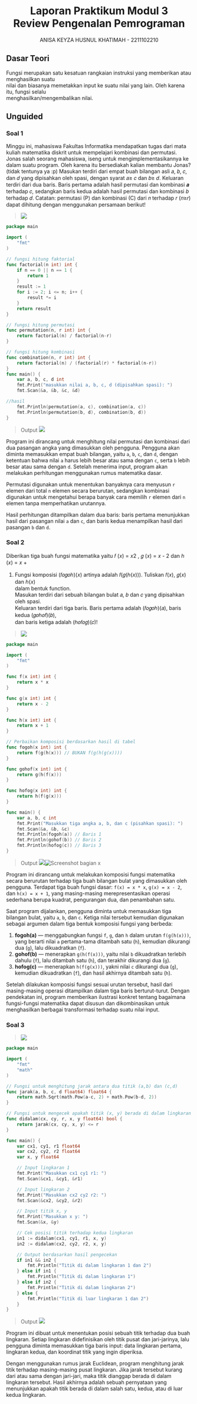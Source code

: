 # <h1 align="center">Laporan Praktikum Modul 3 <br> Review Pengenalan Pemrograman</h1>

<p align="center">ANISA KEYZA HUSNUL KHATIMAH - 2211102210</p>

  

## Dasar Teori

Fungsi merupakan satu kesatuan rangkaian instruksi yang memberikan atau menghasilkan suatu  
nilai dan biasanya memetakkan input ke suatu nilai yang lain. Oleh karena itu, fungsi selalu  
menghasilkan/mengembalikan nilai.

## Unguided


### Soal 1

 Minggu ini, mahasiswa Fakultas Informatika mendapatkan tugas dari mata kuliah matematika diskrit untuk mempelajari kombinasi dan permutasi. Jonas salah seorang mahasiswa, iseng untuk mengimplementasikannya ke dalam suatu program. Oleh karena itu bersediakah kalian membantu Jonas? (tidak tentunya ya :p) Masukan terdiri dari empat buah bilangan asli 𝑎, 𝑏, 𝑐, dan 𝑑 yang dipisahkan oleh spasi, dengan syarat 𝑎≥ 𝑐 dan 𝑏≥ 𝑑. Keluaran terdiri dari dua baris. Baris pertama adalah hasil permutasi dan kombinasi 𝒂 terhadap 𝑐, sedangkan baris kedua adalah hasil permutasi dan kombinasi 𝑏 terhadap 𝑑. Catatan: permutasi (P) dan kombinasi (C) dari 𝑛 terhadap 𝑟 (𝑛≥𝑟) dapat dihitung dengan menggunakan persamaan berikut!

> ![](soal/Soal1.png)

```go
package main

import (
    "fmt"
)

// fungsi hitung faktorial
func factorial(n int) int {
    if n == 0 || n == 1 {
        return 1
    }
    result := 1
    for i := 2; i <= n; i++ {
        result *= i
    }
    return result
}

// fungsi hitung permutasi
func permutation(n, r int) int {
    return factorial(n) / factorial(n-r)
}

// fungsi hitung kombinasi
func combination(n, r int) int {
    return factorial(n) / (factorial(r) * factorial(n-r))
}
func main() {
    var a, b, c, d int
    fmt.Print("masukkan nilai a, b, c, d (dipisahkan spasi): ")
    fmt.Scan(&a, &b, &c, &d)

//hasil
    fmt.Println(permutation(a, c), combination(a, c))
    fmt.Println(permutation(b, d), combination(b, d))
}
```

> Output
> ![](output/Jawaban1.png)

Program ini dirancang untuk menghitung nilai permutasi dan kombinasi dari dua pasangan angka yang dimasukkan oleh pengguna. Pengguna akan diminta memasukkan empat buah bilangan, yaitu `a`, `b`, `c`, dan `d`, dengan ketentuan bahwa nilai `a` harus lebih besar atau sama dengan `c`, serta `b` lebih besar atau sama dengan `d`. Setelah menerima input, program akan melakukan perhitungan menggunakan rumus matematika dasar.

Permutasi digunakan untuk menentukan banyaknya cara menyusun `r` elemen dari total `n` elemen secara berurutan, sedangkan kombinasi digunakan untuk mengetahui berapa banyak cara memilih `r` elemen dari `n` elemen tanpa memperhatikan urutannya.

Hasil perhitungan ditampilkan dalam dua baris: baris pertama menunjukkan hasil dari pasangan nilai `a` dan `c`, dan baris kedua menampilkan hasil dari pasangan `b` dan `d`.
  

### Soal 2

Diberikan tiga buah fungsi matematika yaitu 𝑓 (𝑥) = 𝑥2 , 𝑔 (𝑥) = 𝑥 - 2 dan ℎ (𝑥) = 𝑥 +  
1. Fungsi komposisi (𝑓𝑜𝑔𝑜ℎ)(𝑥) artinya adalah 𝑓(𝑔(ℎ(𝑥))). Tuliskan 𝑓(𝑥), 𝑔(𝑥) dan ℎ(𝑥)  
dalam bentuk function.  
Masukan terdiri dari sebuah bilangan bulat 𝑎, 𝑏 dan 𝑐 yang dipisahkan oleh spasi.  
Keluaran terdiri dari tiga baris. Baris pertama adalah (𝑓𝑜𝑔𝑜ℎ)(𝑎), baris kedua (𝑔𝑜ℎ𝑜𝑓)(𝑏),  
dan baris ketiga adalah (ℎ𝑜𝑓𝑜𝑔)(𝑐)!

> ![](soal/Soal2.png)
```go
package main

import (
    "fmt"
)

func f(x int) int {
    return x * x
}

func g(x int) int {
    return x - 2
}

func h(x int) int {
    return x + 1
}

// Perbaikan komposisi berdasarkan hasil di tabel
func fogoh(x int) int {
    return f(g(h(x))) // BUKAN f(g(h(g(x))))
}

func gohof(x int) int {
    return g(h(f(x)))
}

func hofog(x int) int {
    return h(f(g(x)))
}

func main() {
    var a, b, c int
    fmt.Print("Masukkan tiga angka a, b, dan c (pisahkan spasi): ")
    fmt.Scan(&a, &b, &c)
    fmt.Println(fogoh(a)) // Baris 1
    fmt.Println(gohof(b)) // Baris 2
    fmt.Println(hofog(c)) // Baris 3
}
```


> Output
>  ![](output/Jawaban2.png)![Screenshot bagian x](output/screenshot_soal2A.png)

Program ini dirancang untuk melakukan komposisi fungsi matematika secara berurutan terhadap tiga buah bilangan bulat yang dimasukkan oleh pengguna. Terdapat tiga buah fungsi dasar: `f(x) = x * x`, `g(x) = x - 2`, dan `h(x) = x + 1`, yang masing-masing merepresentasikan operasi sederhana berupa kuadrat, pengurangan dua, dan penambahan satu.

Saat program dijalankan, pengguna diminta untuk memasukkan tiga bilangan bulat, yaitu `a`, `b`, dan `c`. Ketiga nilai tersebut kemudian digunakan sebagai argumen dalam tiga bentuk komposisi fungsi yang berbeda:

1. **fogoh(a)** — menggabungkan fungsi `f`, `g`, dan `h` dalam urutan `f(g(h(x)))`, yang berarti nilai `a` pertama-tama ditambah satu (`h`), kemudian dikurangi dua (`g`), lalu dikuadratkan (`f`).
2. **gohof(b)** — menerapkan `g(h(f(x)))`, yaitu nilai `b` dikuadratkan terlebih dahulu (`f`), lalu ditambah satu (`h`), dan terakhir dikurangi dua (`g`).
3. **hofog(c)** — menerapkan `h(f(g(x)))`, yakni nilai `c` dikurangi dua (`g`), kemudian dikuadratkan (`f`), dan hasil akhirnya ditambah satu (`h`).

Setelah dilakukan komposisi fungsi sesuai urutan tersebut, hasil dari masing-masing operasi ditampilkan dalam tiga baris berturut-turut. Dengan pendekatan ini, program memberikan ilustrasi konkret tentang bagaimana fungsi-fungsi matematika dapat disusun dan dikombinasikan untuk menghasilkan berbagai transformasi terhadap suatu nilai input.  



### Soal 3

> ![](soal/Soal3.png)


```go
package main

import (
    "fmt"
    "math"
)

// Fungsi untuk menghitung jarak antara dua titik (a,b) dan (c,d)
func jarak(a, b, c, d float64) float64 {
    return math.Sqrt(math.Pow(a-c, 2) + math.Pow(b-d, 2))
}

// Fungsi untuk mengecek apakah titik (x, y) berada di dalam lingkaran dengan pusat (cx, cy) dan radius r
func didalam(cx, cy, r, x, y float64) bool {
    return jarak(cx, cy, x, y) <= r
}

func main() {
    var cx1, cy1, r1 float64
    var cx2, cy2, r2 float64
    var x, y float64

    // Input lingkaran 1
    fmt.Print("Masukkan cx1 cy1 r1: ")
    fmt.Scan(&cx1, &cy1, &r1)

    // Input lingkaran 2
    fmt.Print("Masukkan cx2 cy2 r2: ")
    fmt.Scan(&cx2, &cy2, &r2)

    // Input titik x, y
    fmt.Print("Masukkan x y: ")
    fmt.Scan(&x, &y)

    // Cek posisi titik terhadap kedua lingkaran
    in1 := didalam(cx1, cy1, r1, x, y)
    in2 := didalam(cx2, cy2, r2, x, y)

    // Output berdasarkan hasil pengecekan
    if in1 && in2 {
        fmt.Println("Titik di dalam lingkaran 1 dan 2")
    } else if in1 {
        fmt.Println("Titik di dalam lingkaran 1")
    } else if in2 {
        fmt.Println("Titik di dalam lingkaran 2")
    } else {
        fmt.Println("Titik di luar lingkaran 1 dan 2")
    }
}
```


>Output
> ![](output/Jawaban3.png)

Program ini dibuat untuk menentukan posisi sebuah titik terhadap dua buah lingkaran. Setiap lingkaran didefinisikan oleh titik pusat dan jari-jarinya, lalu pengguna diminta memasukkan tiga baris input: data lingkaran pertama, lingkaran kedua, dan koordinat titik yang ingin diperiksa.

Dengan menggunakan rumus jarak Euclidean, program menghitung jarak titik terhadap masing-masing pusat lingkaran. Jika jarak tersebut kurang dari atau sama dengan jari-jari, maka titik dianggap berada di dalam lingkaran tersebut. Hasil akhirnya adalah sebuah pernyataan yang menunjukkan apakah titik berada di dalam salah satu, kedua, atau di luar kedua lingkaran.
